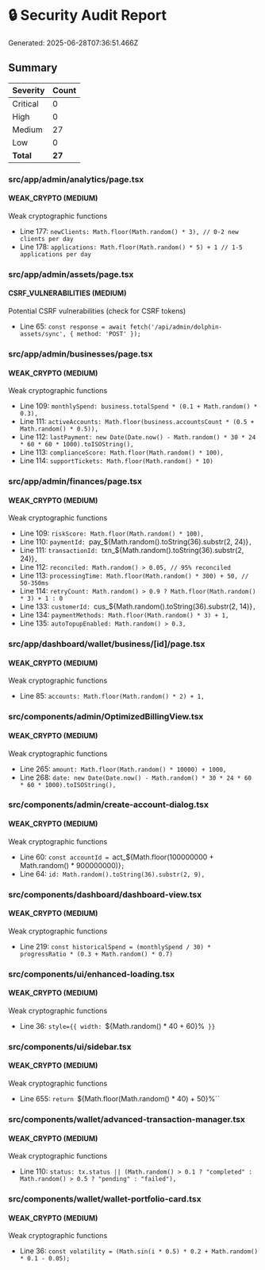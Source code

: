 # 🔒 Security Audit Report

Generated: 2025-06-28T07:36:51.466Z

## Summary

| Severity | Count |
|----------|-------|
| Critical | 0 |
| High | 0 |
| Medium | 27 |
| Low | 0 |
| **Total** | **27** |

### src/app/admin/analytics/page.tsx

#### WEAK_CRYPTO (MEDIUM)
Weak cryptographic functions

- Line 177: `newClients: Math.floor(Math.random() * 3), // 0-2 new clients per day`
- Line 178: `applications: Math.floor(Math.random() * 5) + 1 // 1-5 applications per day`

### src/app/admin/assets/page.tsx

#### CSRF_VULNERABILITIES (MEDIUM)
Potential CSRF vulnerabilities (check for CSRF tokens)

- Line 65: `const response = await fetch('/api/admin/dolphin-assets/sync', { method: 'POST' });`

### src/app/admin/businesses/page.tsx

#### WEAK_CRYPTO (MEDIUM)
Weak cryptographic functions

- Line 109: `monthlySpend: business.totalSpend * (0.1 + Math.random() * 0.3),`
- Line 111: `activeAccounts: Math.floor(business.accountsCount * (0.5 + Math.random() * 0.5)),`
- Line 112: `lastPayment: new Date(Date.now() - Math.random() * 30 * 24 * 60 * 60 * 1000).toISOString(),`
- Line 113: `complianceScore: Math.floor(Math.random() * 100),`
- Line 114: `supportTickets: Math.floor(Math.random() * 10)`

### src/app/admin/finances/page.tsx

#### WEAK_CRYPTO (MEDIUM)
Weak cryptographic functions

- Line 109: `riskScore: Math.floor(Math.random() * 100),`
- Line 110: `paymentId: `pay_${Math.random().toString(36).substr(2, 24)}`,`
- Line 111: `transactionId: `txn_${Math.random().toString(36).substr(2, 24)}`,`
- Line 112: `reconciled: Math.random() > 0.05, // 95% reconciled`
- Line 113: `processingTime: Math.floor(Math.random() * 300) + 50, // 50-350ms`
- Line 114: `retryCount: Math.random() > 0.9 ? Math.floor(Math.random() * 3) + 1 : 0`
- Line 133: `customerId: `cus_${Math.random().toString(36).substr(2, 14)}`,`
- Line 134: `paymentMethods: Math.floor(Math.random() * 3) + 1,`
- Line 135: `autoTopupEnabled: Math.random() > 0.3,`

### src/app/dashboard/wallet/business/[id]/page.tsx

#### WEAK_CRYPTO (MEDIUM)
Weak cryptographic functions

- Line 85: `accounts: Math.floor(Math.random() * 2) + 1,`

### src/components/admin/OptimizedBillingView.tsx

#### WEAK_CRYPTO (MEDIUM)
Weak cryptographic functions

- Line 265: `amount: Math.floor(Math.random() * 10000) + 1000,`
- Line 268: `date: new Date(Date.now() - Math.random() * 30 * 24 * 60 * 60 * 1000).toISOString(),`

### src/components/admin/create-account-dialog.tsx

#### WEAK_CRYPTO (MEDIUM)
Weak cryptographic functions

- Line 60: `const accountId = `act_${Math.floor(100000000 + Math.random() * 900000000)}`;`
- Line 64: `id: Math.random().toString(36).substr(2, 9),`

### src/components/dashboard/dashboard-view.tsx

#### WEAK_CRYPTO (MEDIUM)
Weak cryptographic functions

- Line 219: `const historicalSpend = (monthlySpend / 30) * progressRatio * (0.3 + Math.random() * 0.7)`

### src/components/ui/enhanced-loading.tsx

#### WEAK_CRYPTO (MEDIUM)
Weak cryptographic functions

- Line 36: `style={{ width: `${Math.random() * 40 + 60}%` }}`

### src/components/ui/sidebar.tsx

#### WEAK_CRYPTO (MEDIUM)
Weak cryptographic functions

- Line 655: `return `${Math.floor(Math.random() * 40) + 50}%``

### src/components/wallet/advanced-transaction-manager.tsx

#### WEAK_CRYPTO (MEDIUM)
Weak cryptographic functions

- Line 110: `status: tx.status || (Math.random() > 0.1 ? "completed" : Math.random() > 0.5 ? "pending" : "failed"),`

### src/components/wallet/wallet-portfolio-card.tsx

#### WEAK_CRYPTO (MEDIUM)
Weak cryptographic functions

- Line 36: `const volatility = (Math.sin(i * 0.5) * 0.2 + Math.random() * 0.1 - 0.05);`

